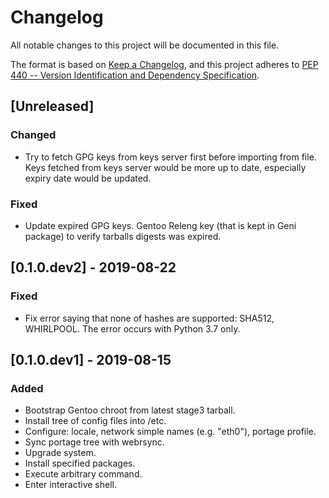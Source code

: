 # Changelog

All notable changes to this project will be documented in this file.

The format is based on [Keep a Changelog][kchng], and this project
adheres to [PEP 440 -- Version Identification and Dependency
Specification][pep440].

[kchng]: https://keepachangelog.com/en/1.0.0/
[pep440]: https://www.python.org/dev/peps/pep-0440/


## [Unreleased]

### Changed

- Try to fetch GPG keys from keys server first before importing from
  file. Keys fetched from keys server would be more up to date,
  especially expiry date would be updated.

### Fixed

- Update expired GPG keys. Gentoo Releng key (that is kept in Geni
  package) to verify tarballs digests was expired.


## [0.1.0.dev2] - 2019-08-22

### Fixed

- Fix error saying that none of hashes are supported: SHA512, WHIRLPOOL.
  The error occurs with Python 3.7 only.


## [0.1.0.dev1] - 2019-08-15

### Added

- Bootstrap Gentoo chroot from latest stage3 tarball.
- Install tree of config files into /etc.
- Configure: locale, network simple names (e.g. "eth0"), portage profile.
- Sync portage tree with webrsync.
- Upgrade system.
- Install specified packages.
- Execute arbitrary command.
- Enter interactive shell.
